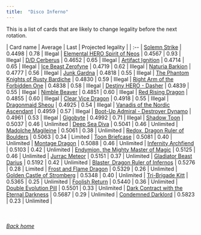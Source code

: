 ```yaml
---
title:  "Disco Inferno"
---
```


This is a list of cards that are likely to change legality before the next rotation.

| Card name | Average | Last | Projected legality |
| :-- |
[Solemn Strike](https://db.ygoprodeck.com/card/?search=Solemn%20Strike) | 0.4498 | 0.78 | Illegal |
[Elemental HERO Spirit of Neos](https://db.ygoprodeck.com/card/?search=Elemental%20HERO%20Spirit%20of%20Neos) | 0.4567 | 0.93 | Illegal |
[D/D Cerberus](https://db.ygoprodeck.com/card/?search=D/D%20Cerberus) | 0.4652 | 0.65 | Illegal |
[Artifact Ignition](https://db.ygoprodeck.com/card/?search=Artifact%20Ignition) | 0.4714 | 0.65 | Illegal |
[Ice Beast Zerofyne](https://db.ygoprodeck.com/card/?search=Ice%20Beast%20Zerofyne) | 0.4719 | 0.62 | Illegal |
[Naturia Barkion](https://db.ygoprodeck.com/card/?search=Naturia%20Barkion) | 0.4777 | 0.56 | Illegal |
[Junk Gardna](https://db.ygoprodeck.com/card/?search=Junk%20Gardna) | 0.4818 | 0.55 | Illegal |
[The Phantom Knights of Rusty Bardiche](https://db.ygoprodeck.com/card/?search=The%20Phantom%20Knights%20of%20Rusty%20Bardiche) | 0.4830 | 0.59 | Illegal |
[Right Arm of the Forbidden One](https://db.ygoprodeck.com/card/?search=Right%20Arm%20of%20the%20Forbidden%20One) | 0.4838 | 0.58 | Illegal |
[Destiny HERO - Dasher](https://db.ygoprodeck.com/card/?search=Destiny%20HERO%20-%20Dasher) | 0.4839 | 0.55 | Illegal |
[Nimble Beaver](https://db.ygoprodeck.com/card/?search=Nimble%20Beaver) | 0.4851 | 0.60 | Illegal |
[Red Rising Dragon](https://db.ygoprodeck.com/card/?search=Red%20Rising%20Dragon) | 0.4855 | 0.60 | Illegal |
[Clear Vice Dragon](https://db.ygoprodeck.com/card/?search=Clear%20Vice%20Dragon) | 0.4918 | 0.55 | Illegal |
[Dragonmaid Sheou](https://db.ygoprodeck.com/card/?search=Dragonmaid%20Sheou) | 0.4925 | 0.54 | Illegal |
[Vanadis of the Nordic Ascendant](https://db.ygoprodeck.com/card/?search=Vanadis%20of%20the%20Nordic%20Ascendant) | 0.4959 | 0.57 | Illegal |
[Boot-Up Admiral - Destroyer Dynamo](https://db.ygoprodeck.com/card/?search=Boot-Up%20Admiral%20-%20Destroyer%20Dynamo) | 0.4961 | 0.53 | Illegal |
[Gigobyte](https://db.ygoprodeck.com/card/?search=Gigobyte) | 0.4992 | 0.71 | Illegal |
[Shadow Toon](https://db.ygoprodeck.com/card/?search=Shadow%20Toon) | 0.5037 | 0.46 | Unlimited |
[Deep Sea Diva](https://db.ygoprodeck.com/card/?search=Deep%20Sea%20Diva) | 0.5041 | 0.46 | Unlimited |
[Madolche Magileine](https://db.ygoprodeck.com/card/?search=Madolche%20Magileine) | 0.5061 | 0.38 | Unlimited |
[Redox, Dragon Ruler of Boulders](https://db.ygoprodeck.com/card/?search=Redox,%20Dragon%20Ruler%20of%20Boulders) | 0.5063 | 0.34 | Limited |
[Toon Briefcase](https://db.ygoprodeck.com/card/?search=Toon%20Briefcase) | 0.5081 | 0.40 | Unlimited |
[Montage Dragon](https://db.ygoprodeck.com/card/?search=Montage%20Dragon) | 0.5088 | 0.46 | Unlimited |
[Infernity Archfiend](https://db.ygoprodeck.com/card/?search=Infernity%20Archfiend) | 0.5103 | 0.42 | Unlimited |
[Endymion, the Mighty Master of Magic](https://db.ygoprodeck.com/card/?search=Endymion,%20the%20Mighty%20Master%20of%20Magic) | 0.5125 | 0.46 | Unlimited |
[Jurrac Meteor](https://db.ygoprodeck.com/card/?search=Jurrac%20Meteor) | 0.5151 | 0.37 | Unlimited |
[Gladiator Beast Darius](https://db.ygoprodeck.com/card/?search=Gladiator%20Beast%20Darius) | 0.5192 | 0.42 | Unlimited |
[Blaster, Dragon Ruler of Infernos](https://db.ygoprodeck.com/card/?search=Blaster,%20Dragon%20Ruler%20of%20Infernos) | 0.5276 | 0.28 | Limited |
[Frost and Flame Dragon](https://db.ygoprodeck.com/card/?search=Frost%20and%20Flame%20Dragon) | 0.5329 | 0.26 | Unlimited |
[Golden Castle of Stromberg](https://db.ygoprodeck.com/card/?search=Golden%20Castle%20of%20Stromberg) | 0.5348 | 0.40 | Unlimited |
[Tri-Brigade Kitt](https://db.ygoprodeck.com/card/?search=Tri-Brigade%20Kitt) | 0.5365 | 0.25 | Unlimited |
[Foolish Return](https://db.ygoprodeck.com/card/?search=Foolish%20Return) | 0.5440 | 0.36 | Unlimited |
[Double Evolution Pill](https://db.ygoprodeck.com/card/?search=Double%20Evolution%20Pill) | 0.5501 | 0.33 | Unlimited |
[Dark Contract with the Eternal Darkness](https://db.ygoprodeck.com/card/?search=Dark%20Contract%20with%20the%20Eternal%20Darkness) | 0.5687 | 0.29 | Unlimited |
[Condemned Darklord](https://db.ygoprodeck.com/card/?search=Condemned%20Darklord) | 0.5823 | 0.23 | Unlimited |

<br>

###### [Back home](index)